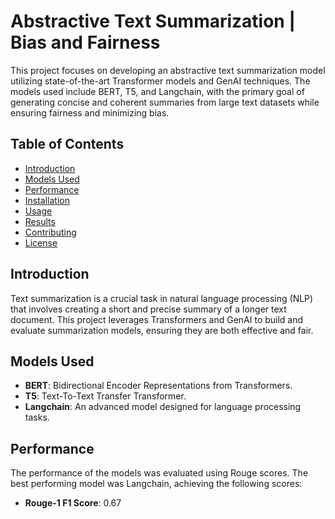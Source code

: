 # Abstractive Text Summarization | Bias and Fairness

This project focuses on developing an abstractive text summarization model utilizing state-of-the-art Transformer models and GenAI techniques. The models used include BERT, T5, and Langchain, with the primary goal of generating concise and coherent summaries from large text datasets while ensuring fairness and minimizing bias.

## Table of Contents
- [Introduction](#introduction)
- [Models Used](#models-used)
- [Performance](#performance)
- [Installation](#installation)
- [Usage](#usage)
- [Results](#results)
- [Contributing](#contributing)
- [License](#license)

## Introduction
Text summarization is a crucial task in natural language processing (NLP) that involves creating a short and precise summary of a longer text document. This project leverages Transformers and GenAI to build and evaluate summarization models, ensuring they are both effective and fair.

## Models Used
- **BERT**: Bidirectional Encoder Representations from Transformers.
- **T5**: Text-To-Text Transfer Transformer.
- **Langchain**: An advanced model designed for language processing tasks.

## Performance
The performance of the models was evaluated using Rouge scores. The best performing model was Langchain, achieving the following scores:
- **Rouge-1 F1 Score**: 0.67
